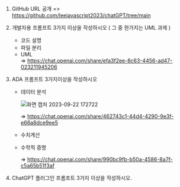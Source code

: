 1. GitHub URL 공개 
    => https://github.com/leejavascript2023/chatGPT/tree/main
   
3. 개발자용 프롬프트 3가지 이상을 작성하시오 ( 그 중 한가지는 UML 과제 )
   - 코드 설명
   - 파일 분리
   - UML     
     => https://chat.openai.com/share/efa3f2ee-8c63-4456-ad47-023211945206

4. ADA 프롬프트 3가지이상을 작성하시오
   - 데이터 분석
   

     ![화면 캡처 2023-09-22 172722](https://github.com/leejavascript2023/chatGPT/blob/main/%ED%99%94%EB%A9%B4%20%EC%BA%A1%EC%B2%98%202023-09-22%20172722.jpg)


     => https://chat.openai.com/share/462743c1-44d4-4290-9e3f-e66a8dce9ee5


   - 수치계산
   - 수학적 증명
     
     => https://chat.openai.com/share/990bc9fb-b50a-4586-8a7f-c5a65b51f3af
   
5. ChatGPT 플러그인 프롬프트 3가지 이상을 작성하시오.

   

   
